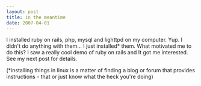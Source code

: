 ```yaml
---
layout: post
title: in the meantime
date: 2007-04-01
---
```


I installed ruby on rails, php, mysql and lighttpd on my computer. Yup. I didn't do anything with them... I just installed* them. What motivated me to do this? I saw a really cool demo of ruby on rails and It got me interested. See my next post for details. 

(*installing things in linux is a matter of finding a blog or forum that provides instructions - that or just know what the heck you're doing)